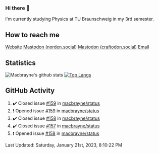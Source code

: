 ### Hi there 👋
I'm currently studying Physics at TU Braunschweig in my 3rd semester.

## How to reach me
[Website](https://florentin-schleuss.de)
<a rel="me" href="https://norden.social/@florentin">Mastodon (norden.social)</a>
<a rel="me" href="https://craftodon.social/@frodolon">Mastodon (craftodon.social)</a>
[Email](mailto:hello@macbrayne.de)

## Statistics
![Macbrayne's github stats](https://github-readme-stats.vercel.app/api?username=macbrayne&count_private=true&show_icons=true&hide_rank=true&custom_title=macbrayne's%20GitHub%20Stats)
[![Top Langs](https://github-readme-stats.vercel.app/api/top-langs/?username=macbrayne&exclude_repo=liftron&layout=compact)](https://github.com/anuraghazra/github-readme-stats)
## GitHub Activity

<!--RECENT_ACTIVITY:start-->
1. ✔️ Closed issue [#159](https://github.com/macbrayne/status/issues/159) in [macbrayne/status](https://github.com/macbrayne/status)
2. ❗️ Opened issue [#159](https://github.com/macbrayne/status/issues/159) in [macbrayne/status](https://github.com/macbrayne/status)
3. ✔️ Closed issue [#158](https://github.com/macbrayne/status/issues/158) in [macbrayne/status](https://github.com/macbrayne/status)
4. ✔️ Closed issue [#157](https://github.com/macbrayne/status/issues/157) in [macbrayne/status](https://github.com/macbrayne/status)
5. ❗️ Opened issue [#158](https://github.com/macbrayne/status/issues/158) in [macbrayne/status](https://github.com/macbrayne/status)
<!--RECENT_ACTIVITY:end-->

<!--RECENT_ACTIVITY:last_update-->
Last Updated: Saturday, January 21st, 2023, 8:10:22 PM
<!--RECENT_ACTIVITY:last_update_end-->


<!--
**macbrayne/macbrayne** is a ✨ _special_ ✨ repository because its `README.md` (this file) appears on your GitHub profile.

Here are some ideas to get you started:

- 🔭 I’m currently working on ...
- 🌱 I’m currently learning ...
- 👯 I’m looking to collaborate on ...
- 🤔 I’m looking for help with ...
- 💬 Ask me about ...
- 📫 How to reach me: ...
- 😄 Pronouns: ...
- ⚡ Fun fact: ...
-->

